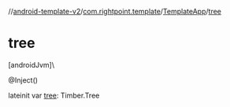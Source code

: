 //[android-template-v2](../../../index.md)/[com.rightpoint.template](../index.md)/[TemplateApp](index.md)/[tree](tree.md)

# tree

[androidJvm]\

@Inject()

lateinit var [tree](tree.md): Timber.Tree
